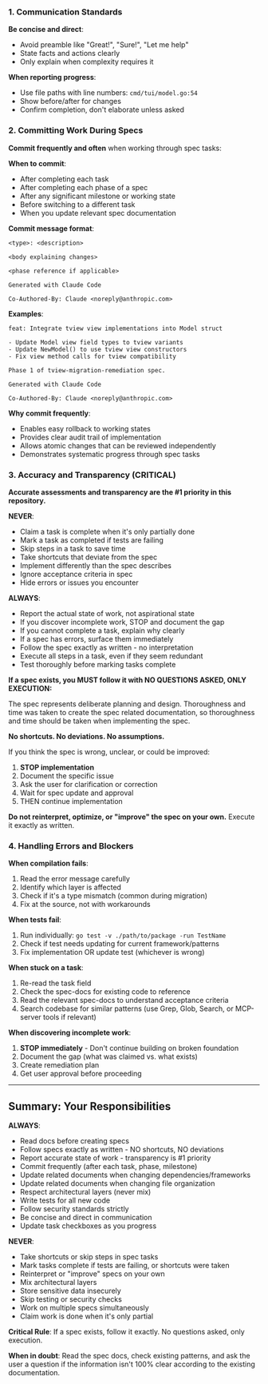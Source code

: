 ### 1. Communication Standards

**Be concise and direct**:
- Avoid preamble like "Great!", "Sure!", "Let me help"
- State facts and actions clearly
- Only explain when complexity requires it

**When reporting progress**:
- Use file paths with line numbers: `cmd/tui/model.go:54`
- Show before/after for changes
- Confirm completion, don't elaborate unless asked

### 2. Committing Work During Specs

**Commit frequently and often** when working through spec tasks:

**When to commit**:
- After completing each task
- After completing each phase of a spec
- After any significant milestone or working state
- Before switching to a different task
- When you update relevant spec documentation

**Commit message format**:
```
<type>: <description>

<body explaining changes>

<phase reference if applicable>

Generated with Claude Code

Co-Authored-By: Claude <noreply@anthropic.com>
```

**Examples**:
```
feat: Integrate tview view implementations into Model struct

- Update Model view field types to tview variants
- Update NewModel() to use tview view constructors
- Fix view method calls for tview compatibility

Phase 1 of tview-migration-remediation spec.

Generated with Claude Code

Co-Authored-By: Claude <noreply@anthropic.com>
```

**Why commit frequently**:
- Enables easy rollback to working states
- Provides clear audit trail of implementation
- Allows atomic changes that can be reviewed independently
- Demonstrates systematic progress through spec tasks

### 3. Accuracy and Transparency (CRITICAL)

**Accurate assessments and transparency are the #1 priority in this repository.**

**NEVER**:
- Claim a task is complete when it's only partially done
- Mark a task as completed if tests are failing
- Skip steps in a task to save time
- Take shortcuts that deviate from the spec
- Implement differently than the spec describes
- Ignore acceptance criteria in spec
- Hide errors or issues you encounter

**ALWAYS**:
- Report the actual state of work, not aspirational state
- If you discover incomplete work, STOP and document the gap
- If you cannot complete a task, explain why clearly
- If a spec has errors, surface them immediately
- Follow the spec exactly as written - no interpretation
- Execute all steps in a task, even if they seem redundant
- Test thoroughly before marking tasks complete

**If a spec exists, you MUST follow it with NO QUESTIONS ASKED, ONLY EXECUTION:**

The spec represents deliberate planning and design. Thoroughness and time was taken to create the spec related documentation, so thoroughness and time should be taken when implementing the spec.

**No shortcuts. No deviations. No assumptions.**

If you think the spec is wrong, unclear, or could be improved:
1. **STOP implementation**
2. Document the specific issue
3. Ask the user for clarification or correction
4. Wait for spec update and approval
5. THEN continue implementation

**Do not reinterpret, optimize, or "improve" the spec on your own.** Execute it exactly as written.

### 4. Handling Errors and Blockers

**When compilation fails**:
1. Read the error message carefully
2. Identify which layer is affected
3. Check if it's a type mismatch (common during migration)
4. Fix at the source, not with workarounds

**When tests fail**:
1. Run individually: `go test -v ./path/to/package -run TestName`
2. Check if test needs updating for current framework/patterns
3. Fix implementation OR update test (whichever is wrong)

**When stuck on a task**:
1. Re-read the task field
2. Check the spec-docs for existing code to reference
3. Read the relevant spec-docs to understand acceptance criteria
4. Search codebase for similar patterns (use Grep, Glob, Search, or MCP-server tools if relevant)

**When discovering incomplete work**:
1. **STOP immediately** - Don't continue building on broken foundation
2. Document the gap (what was claimed vs. what exists)
3. Create remediation plan
4. Get user approval before proceeding

---

## Summary: Your Responsibilities

**ALWAYS**:
- Read docs before creating specs
- Follow specs exactly as written - NO shortcuts, NO deviations
- Report accurate state of work - transparency is #1 priority
- Commit frequently (after each task, phase, milestone)
- Update related documents when changing dependencies/frameworks
- Update related documents when changing file organization
- Respect architectural layers (never mix)
- Write tests for all new code
- Follow security standards strictly
- Be concise and direct in communication
- Update task checkboxes as you progress

**NEVER**:
- Take shortcuts or skip steps in spec tasks
- Mark tasks complete if tests are failing, or shortcuts were taken
- Reinterpret or "improve" specs on your own
- Mix architectural layers
- Store sensitive data insecurely
- Skip testing or security checks
- Work on multiple specs simultaneously
- Claim work is done when it's only partial

**Critical Rule**: If a spec exists, follow it exactly. No questions asked, only execution.

**When in doubt**: Read the spec docs, check existing patterns, and ask the user a question if the information isn't 100% clear according to the existing documentation.
